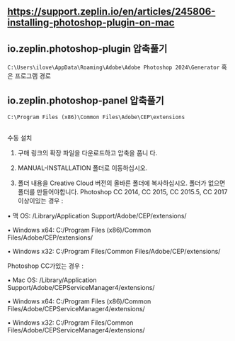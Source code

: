 ## https://support.zeplin.io/en/articles/245806-installing-photoshop-plugin-on-mac

## io.zeplin.photoshop-plugin 압축풀기

`C:\Users\ilove\AppData\Roaming\Adobe\Adobe Photoshop 2024\Generator` 혹은 프로그램 경로

## io.zeplin.photoshop-panel 압축풀기

`C:\Program Files (x86)\Common Files\Adobe\CEP\extensions`

## 

수동 설치

1. 구매 링크의 확장 파일을 다운로드하고 압축을 풉니 다.

2. MANUAL-INSTALLATION 폴더로 이동하십시오.

3. 폴더 내용을 Creative Cloud 버전의 올바른 폴더에 복사하십시오. 폴더가 없으면 폴더를 만들어야합니다. Photoshop CC 2014, CC 2015, CC 2015.5, CC 2017 이상이있는 경우 :

• 맥 OS: /Library/Application Support/Adobe/CEP/extensions/

• Windows x64: C:/Program Files (x86)/Common Files/Adobe/CEP/extensions/

• Windows x32: C:/Program Files/Common Files/Adobe/CEP/extensions/

Photoshop CC가있는 경우 :

• Mac OS: /Library/Application Support/Adobe/CEPServiceManager4/extensions/

• Windows x64: C:/Program Files (x86)/Common Files/Adobe/CEPServiceManager4/extensions/

• Windows x32: C:/Program Files/Common Files/Adobe/CEPServiceManager4/extensions/